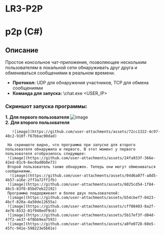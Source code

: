# LR3-P2P
# p2p (C#)   


## Описание    

Простое консольное чат-приложение, позволяющее нескольким пользователям в локальной сети обнаруживать друг друга и обмениваться сообщениями в реальном времени.     

- **Протокол:** UDP для обнаружения участников, TCP для обмена сообщениями
- **Команда для запуска:**  \chat.exe <USER_IP> <USERNAME>
  

### Скриншот запуска программы:  

**1. Для первого пользователя**
  ![image](https://github.com/user-attachments/assets/ec847d45-880b-4c03-8064-6626a8a753b2)  
 **2. Для второго пользователя**

       ![image](https://github.com/user-attachments/assets/72cc1322-4c97-48c2-910f-f67bbac90dad)  
       
     На скриншоте видно, что программа при запуске для второго пользователя обнаружила и первого. В этот момент у первого пользователя отобразилось следующее:
     ![image](https://github.com/user-attachments/assets/24fa933f-366e-42ed-81c9-6ec0ad8b0e73)
     Второй пользователь также обнаружен. Теперь они могут обмениваться сообщениями.
      ![image](https://github.com/user-attachments/assets/04d6a07f-a8d5-4b57-a16e-2ff3a72ff1fb)
     ![image](https://github.com/user-attachments/assets/6025cd54-1f84-46c5-83f0-85bd7eb22192)
     Программа поддерживает и более двух пользователей:
     ![image](https://github.com/user-attachments/assets/b54cbef7-0423-4bcf-820a-4a50de12655a)
     ![image](https://github.com/user-attachments/assets/cff08403-8a2f-4e76-8532-01f940edf9c6)
     ![image](https://github.com/user-attachments/assets/5b17ef3f-d84d-47f2-ae37-6f8bb9ea7593)
     ![image](https://github.com/user-attachments/assets/a0fe0728-60e5-45fc-941e-598223e5b01e)
     









